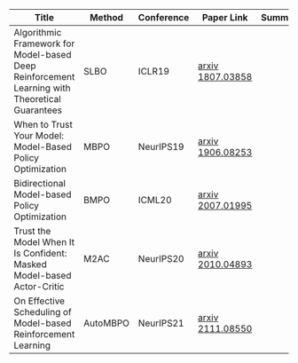 
|  Title | Method | Conference | Paper Link | Summary|
| -----  | ----   | ----       |  ----      |  ----  |
| Algorithmic Framework for Model-based Deep Reinforcement Learning with Theoretical Guarantees  | SLBO | ICLR19 | [arxiv 1807.03858](https://arxiv.org/pdf/1807.03858.pdf) | |
| When to Trust Your Model: Model-Based Policy Optimization | MBPO | NeurIPS19 | [arxiv 1906.08253](https://arxiv.org/pdf/1906.08253.pdf) |  |
| Bidirectional Model-based Policy Optimization | BMPO | ICML20 | [arxiv 2007.01995](https://arxiv.org/pdf/2007.01995.pdf) | |
|Trust the Model When It Is Confident: Masked Model-based Actor-Critic| M2AC | NeurIPS20 | [arxiv 2010.04893](https://arxiv.org/pdf/2010.04893.pdf) | |
|On Effective Scheduling of Model-based Reinforcement Learning| AutoMBPO | NeurIPS21 | [arxiv 2111.08550](https://arxiv.org/pdf/2111.08550.pdf) | |
